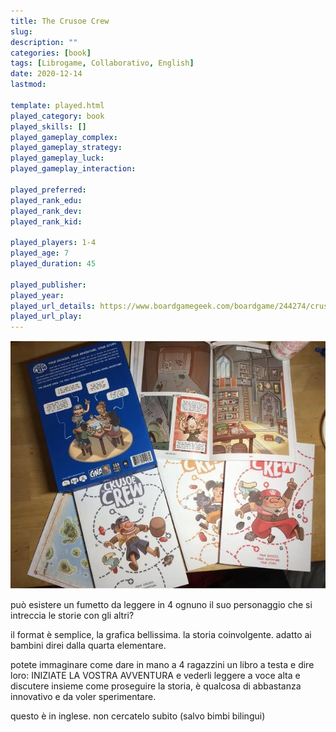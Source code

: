 ```yaml
---
title: The Crusoe Crew
slug: 
description: ""
categories: [book]
tags: [Librogame, Collaborativo, English]
date: 2020-12-14
lastmod: 

template: played.html
played_category: book
played_skills: []
played_gameplay_complex: 
played_gameplay_strategy: 
played_gameplay_luck: 
played_gameplay_interaction: 

played_preferred: 
played_rank_edu: 
played_rank_dev: 
played_rank_kid: 

played_players: 1-4
played_age: 7
played_duration: 45

played_publisher: 
played_year: 
played_url_details: https://www.boardgamegeek.com/boardgame/244274/crusoe-crew
played_url_play: 
---
```


![](img/libro_crusoe_crew.webp)

può esistere un fumetto da leggere in 4 ognuno il suo personaggio che si intreccia le storie con gli altri?

il format è semplice, la grafica bellissima. la storia coinvolgente.
adatto ai bambini direi dalla quarta elementare.

potete immaginare come dare in mano a 4 ragazzini un libro a testa e dire loro: INIZIATE LA VOSTRA AVVENTURA e vederli leggere a voce alta e discutere insieme come proseguire la storia, è qualcosa di abbastanza innovativo e da voler sperimentare.

questo è in inglese. non cercatelo subito (salvo bimbi bilingui)
